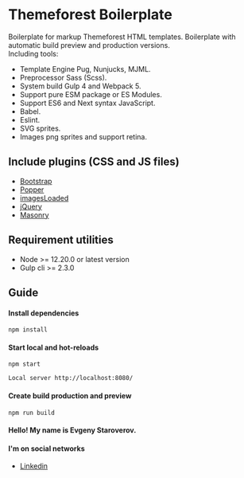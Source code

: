 # Themeforest Boilerplate
Boilerplate for markup Themeforest HTML templates. Boilerplate with automatic build preview and production versions.<br>
Including tools:
- Template Engine Pug, Nunjucks, MJML.
- Preprocessor Sass (Scss).
- System build Gulp 4 and Webpack 5.
- Support pure ESM package or ES Modules.
- Support ES6 and Next syntax JavaScript.
- Babel.
- Eslint.
- SVG sprites.
- Images png sprites and support retina.

## Include plugins (CSS and JS files)
- [Bootstrap](https://getbootstrap.com/)
- [Popper](https://popper.js.org/)
- [imagesLoaded](https://imagesloaded.desandro.com/)
- [jQuery](https://jquery.com/)
- [Masonry](http://masonry.desandro.com)

## Requirement utilities
* Node >= 12.20.0 or latest version
* Gulp cli >= 2.3.0

## Guide
#### Install dependencies
```commandline
npm install
```

#### Start local and hot-reloads
```commandline
npm start
```
```commandline
Local server http://localhost:8080/
```

#### Create build production and preview
```commandline
npm run build
```

#### Hello! My name is Evgeny Staroverov.
#### I'm on social networks
- [Linkedin](https://www.linkedin.com/in/evgst/)

